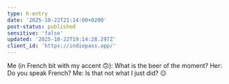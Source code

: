 ```yaml
---
type: h-entry
date: '2025-10-22T21:14:00+0200'
post-status: published
sensitive: 'false'
updated: '2025-10-22T19:14:28.297Z'
client_id: 'https://indiepass.app/'
---
```

Me (in French bit with my accent 🙃): What is the beer of the moment? 
Her: Do you speak French? 
Me: Is that not what I just did? 😐
